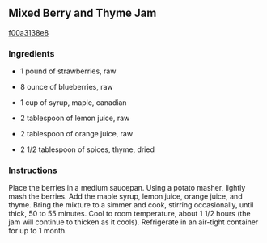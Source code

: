 ## Mixed Berry and Thyme Jam

[f00a3138e8](http://www.foodnetwork.com/recipes/giada-de-laurentiis/mixed-berry-and-thyme-jam-recipe.html)

### Ingredients

 - 1 pound of strawberries, raw

 - 8 ounce of blueberries, raw

 - 1 cup of syrup, maple, canadian

 - 2 tablespoon of lemon juice, raw

 - 2 tablespoon of orange juice, raw

 - 2 1/2 tablespoon of spices, thyme, dried

### Instructions

Place the berries in a medium saucepan. Using a potato masher, lightly mash the berries. Add the maple syrup, lemon juice, orange juice, and thyme. Bring the mixture to a simmer and cook, stirring occasionally, until thick, 50 to 55 minutes. Cool to room temperature, about 1 1/2 hours (the jam will continue to thicken as it cools). Refrigerate in an air-tight container for up to 1 month.